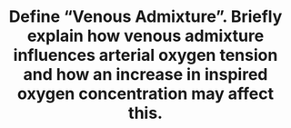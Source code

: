 ---
title: "Define “Venous Admixture”. Briefly explain how venous admixture influences arterial oxygen tension and how an increase in inspired oxygen concentration may affect this."
entityType: SAQ
exam: PEX
college: ANZCA
year: 2002
sitting: A
question: 03
passRate: 46
EC_expectedDomains:
- "The main points expected in the answer were: 1. An adequate definition 2. A brief discussion of shunt and V/Q inequality, both physiological and pathological 3. A brief discussion of the contribution of V/Q inequality and shunt to changes in PaO2 4. A differentiation between true shunt and V/Q inequality 5. An explanation of the effect of cardiac output on venous admixture 6. An explanation of the effects of increased FiO2 on true shunt and on venous admixture due to V/Q inequality"
EC_extraCredit:
- "Points that gained extra marks included mention of sources of physiological and pathological shunt and V/Q inequality, the effect of the shape of the Hb saturation curve on the response to increasing FiO2, and mention of extra-pulmonary shunts (normal and abnormal)."
- "A correctly labelled iso- shunt diagram or description of the shunt equation also received extra marks."
EC_errorsCommon:
- "Common mistakes included omission of all mention of V/Q inequality."
- "The axes of the iso-shunt diagram were often incorrectly labelled."
---
